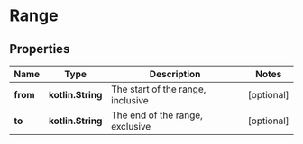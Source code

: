 
# Range

## Properties
Name | Type | Description | Notes
------------ | ------------- | ------------- | -------------
**from** | **kotlin.String** | The start of the range, inclusive |  [optional]
**to** | **kotlin.String** | The end of the range, exclusive |  [optional]



